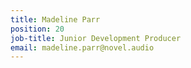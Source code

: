 ```yaml
---
title: Madeline Parr
position: 20
job-title: Junior Development Producer
email: madeline.parr@novel.audio
---
```


